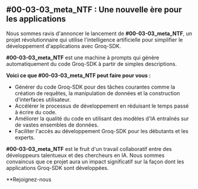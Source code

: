 ##  #00-03-03_meta_NTF :  Une nouvelle ère pour les applications  

Nous sommes ravis d'annoncer le lancement de **#00-03-03_meta_NTF**, un projet révolutionnaire qui utilise l'intelligence artificielle pour simplifier le développement d'applications avec Groq-SDK. 

**#00-03-03_meta_NTF** est une machine à prompts qui génère automatiquement du code Groq-SDK à partir de simples descriptions. 

**Voici ce que #00-03-03_meta_NTF peut faire pour vous :**

* Générer du code Groq-SDK pour des tâches courantes comme la création de requêtes, la manipulation de données et la construction d'interfaces utilisateur.
* Accélérer le processus de développement en réduisant le temps passé à écrire du code.
* Améliorer la qualité du code en utilisant des modèles d'IA entraînés sur de vastes ensembles de données.
* Faciliter l'accès au développement Groq-SDK pour les débutants et les experts.

**#00-03-03_meta_NTF** est le fruit d'un travail collaboratif entre des développeurs talentueux et des chercheurs en IA. Nous sommes convaincus que ce projet aura un impact significatif sur la façon dont les applications Groq-SDK sont développées.

**Rejoignez-nous